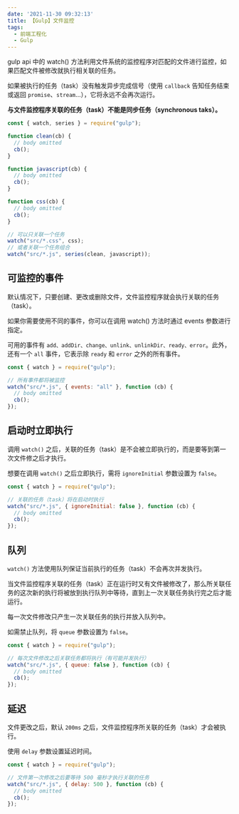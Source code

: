 ```yaml
---
date: '2021-11-30 09:32:13'
title: 【Gulp】文件监控
tags:
  - 前端工程化
  - Gulp
---
```


gulp api 中的 watch() 方法利用文件系统的监控程序对匹配的文件进行监控，如果匹配文件被修改就执行相关联的任务。

如果被执行的任务（task）没有触发异步完成信号（使用 `callback` 告知任务结束或返回 `promise`、`stream`...），它将永远不会再次运行。

**与文件监控程序关联的任务（task）不能是同步任务（synchronous taks）。**

```js
const { watch, series } = require("gulp");

function clean(cb) {
  // body omitted
  cb();
}

function javascript(cb) {
  // body omitted
  cb();
}

function css(cb) {
  // body omitted
  cb();
}

// 可以只关联一个任务
watch("src/*.css", css);
// 或者关联一个任务组合
watch("src/*.js", series(clean, javascript));
```

## 可监控的事件

默认情况下，只要创建、更改或删除文件，文件监控程序就会执行关联的任务（task）。

如果你需要使用不同的事件，你可以在调用 watch() 方法时通过 events 参数进行指定。

可用的事件有 `add、addDir、change、unlink、unlinkDir、ready、error`。此外，还有一个 `all` 事件，它表示除 `ready` 和 `error` 之外的所有事件。

```js
const { watch } = require("gulp");

// 所有事件都将被监控
watch("src/*.js", { events: "all" }, function (cb) {
  // body omitted
  cb();
});
```

## 启动时立即执行

调用 `watch()` 之后，关联的任务（task）是不会被立即执行的，而是要等到第一次文件修之后才执行。

想要在调用 `watch()` 之后立即执行，需将 `ignoreInitial` 参数设置为 `false`。

```js
const { watch } = require("gulp");

// 关联的任务（task）将在启动时执行
watch("src/*.js", { ignoreInitial: false }, function (cb) {
  // body omitted
  cb();
});
```

## 队列

`watch()` 方法使用队列保证当前执行的任务（task）不会再次并发执行。

当文件监控程序关联的任务（task）正在运行时又有文件被修改了，那么所关联任务的这次新的执行将被放到执行队列中等待，直到上一次关联任务执行完之后才能运行。

每一次文件修改只产生一次关联任务的执行并放入队列中。

如需禁止队列，将 `queue` 参数设置为 `false`。

```js
const { watch } = require("gulp");

// 每次文件修改之后关联任务都将执行（有可能并发执行）
watch("src/*.js", { queue: false }, function (cb) {
  // body omitted
  cb();
});
```

## 延迟

文件更改之后，默认 `200ms` 之后，文件监控程序所关联的任务（task）才会被执行。

使用 `delay` 参数设置延迟时间。

```js
const { watch } = require("gulp");

// 文件第一次修改之后要等待 500 毫秒才执行关联的任务
watch("src/*.js", { delay: 500 }, function (cb) {
  // body omitted
  cb();
});
```

